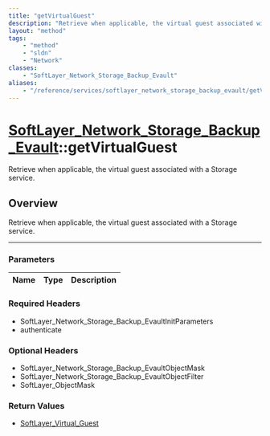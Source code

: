 ```yaml
---
title: "getVirtualGuest"
description: "Retrieve when applicable, the virtual guest associated with a Storage service."
layout: "method"
tags:
    - "method"
    - "sldn"
    - "Network"
classes:
    - "SoftLayer_Network_Storage_Backup_Evault"
aliases:
    - "/reference/services/softlayer_network_storage_backup_evault/getVirtualGuest"
---
```

# [SoftLayer_Network_Storage_Backup_Evault](/reference/services/SoftLayer_Network_Storage_Backup_Evault)::getVirtualGuest


Retrieve when applicable, the virtual guest associated with a Storage service.


## Overview 
Retrieve when applicable, the virtual guest associated with a Storage service.

-----

### Parameters 
|Name | Type | Description |
| --- | --- | --- |


### Required Headers
* SoftLayer_Network_Storage_Backup_EvaultInitParameters
* authenticate


### Optional Headers
* SoftLayer_Network_Storage_Backup_EvaultObjectMask
* SoftLayer_Network_Storage_Backup_EvaultObjectFilter
* SoftLayer_ObjectMask

### Return Values
* <a href='/reference/datatypes/SoftLayer_Virtual_Guest'>SoftLayer_Virtual_Guest </a>





